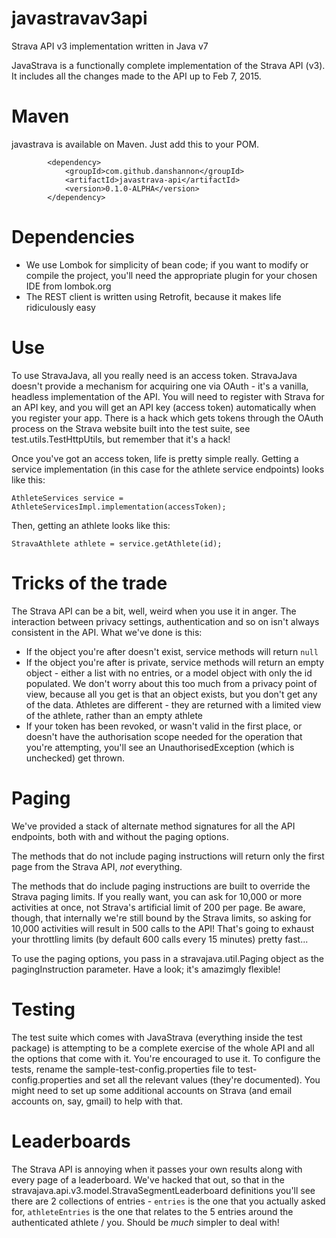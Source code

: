 javastravav3api
===============

Strava API v3 implementation written in Java v7

JavaStrava is a functionally complete implementation of the Strava API (v3). It includes all the changes made to the API up to Feb 7, 2015.

Maven
=====
javastrava is available on Maven. Just add this to your POM.

```
		<dependency>
			<groupId>com.github.danshannon</groupId>
			<artifactId>javastrava-api</artifactId>
			<version>0.1.0-ALPHA</version>
		</dependency>
```

Dependencies
============
- We use Lombok for simplicity of bean code; if you want to modify or compile the project, you'll need the appropriate plugin for your chosen IDE from lombok.org
- The REST client is written using Retrofit, because it makes life ridiculously easy

Use
===
To use StravaJava, all you really need is an access token. StravaJava doesn't provide a mechanism for acquiring one via OAuth - it's a vanilla, headless implementation of the API. You will need to register with Strava for an API key, and you will get an API key (access token) automatically when you register your app. There is a hack which gets tokens through the OAuth process on the Strava website built into the test suite, see test.utils.TestHttpUtils, but remember that it's a hack!

Once you've got an access token, life is pretty simple really. Getting a service implementation (in this case for the athlete service endpoints) looks like this:

<code>AthleteServices service = AthleteServicesImpl.implementation(accessToken);</code>

Then, getting an athlete looks like this:

<code>StravaAthlete athlete = service.getAthlete(id);</code>

Tricks of the trade
===================
The Strava API can be a bit, well, weird when you use it in anger. The interaction between privacy settings, authentication and so on isn't always consistent in the API. What we've done is this:

- If the object you're after doesn't exist, service methods will return <code>null</code>
- If the object you're after is private, service methods will return an empty object - either a list with no entries, or a model object with only the id populated. We don't worry about this too much from a privacy point of view, because all you get is that an object exists, but you don't get any of the data. Athletes are different - they are returned with a limited view of the athlete, rather than an empty athlete
- If your token has been revoked, or wasn't valid in the first place, or doesn't have the authorisation scope needed for the operation that you're attempting, you'll see an UnauthorisedException (which is unchecked) get thrown.

Paging
======
We've provided a stack of alternate method signatures for all the API endpoints, both with and without the paging options. 

The methods that do not include paging instructions will return only the first page from the Strava API, *not* everything.

The methods that do include paging instructions are built to override the Strava paging limits. If you really want, you can ask for 10,000 or more activities at once, not Strava's artificial limit of 200 per page. Be aware, though, that internally we're still bound by the Strava limits, so asking for 10,000 activities will result in 500 calls to the API! That's going to exhaust your throttling limits (by default 600 calls every 15 minutes) pretty fast...

To use the paging options, you pass in a stravajava.util.Paging object as the pagingInstruction parameter. Have a look; it's amazimgly flexible!

Testing
=======
The test suite which comes with JavaStrava (everything inside the test package) is attempting to be a complete exercise of the whole API and all the options that come with it. You're encouraged to use it. To configure the tests, rename the sample-test-config.properties file to test-config.properties and set all the relevant values (they're documented). You might need to set up some additional accounts on Strava (and email accounts on, say, gmail) to help with that.

Leaderboards
============
The Strava API is annoying when it passes your own results along with every page of a leaderboard. We've hacked that out, so that in the stravajava.api.v3.model.StravaSegmentLeaderboard definitions you'll see there are 2 collections of entries - <code>entries</code> is the one that you actually asked for, <code>athleteEntries</code> is the one that relates to the 5 entries around the authenticated athlete / you. Should be *much* simpler to deal with!

